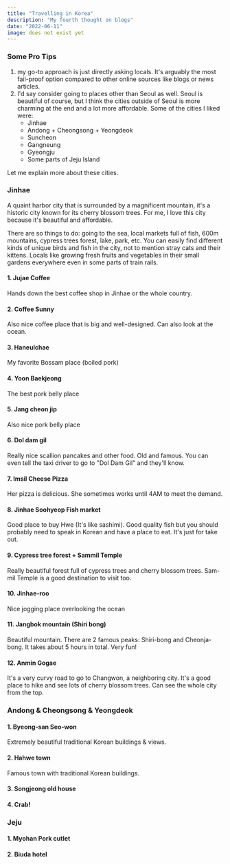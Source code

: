 ```yaml
---
title: "Travelling in Korea"
description: "My fourth thought on blogs"
date: "2022-06-11"
image: does not exist yet
---
```


### Some Pro Tips
1. my go-to approach is just directly asking locals. It's arguably the most fail-proof option compared to other online sources like blogs or news articles.
2. I'd say consider going to places other than Seoul as well. Seoul is beautiful of course, but I think the cities outside of Seoul is more charming at the end and a lot more affordable. Some of the cities I liked were:
    - Jinhae
    - Andong + Cheongsong + Yeongdeok
    - Suncheon
    - Gangneung
    - Gyeongju  
    - Some parts of Jeju Island
    
Let me explain more about these cities.

### Jinhae
A quaint harbor city that is surrounded by a magnificent mountain, it's a historic city known for its cherry blossom trees. For me, I love this city because it's beautiful and affordable.

There are so things to do: going to the sea, local markets full of fish, 600m mountains, cypress trees forest, lake, park, etc. You can easily find different kinds of unique birds and fish in the city, not to mention  stray cats and their kittens. Locals like growing fresh fruits and vegetables in their small gardens everywhere even in some parts of train rails. 

#### 1. Jujae Coffee
Hands down the best coffee shop in Jinhae or the whole country.

#### 2. Coffee Sunny
Also nice coffee place that is big and well-designed. Can also look at the ocean.

#### 3. Haneulchae
My favorite Bossam place (boiled pork)

#### 4. Yoon Baekjeong
The best pork belly place

#### 5. Jang cheon jip
Also nice pork belly place

#### 6. Dol dam gil
Really nice scallion pancakes and other food. Old and famous. You can even tell the taxi driver to go to "Dol Dam Gil" and they'll know.

#### 7. Imsil Cheese Pizza
Her pizza is delicious. She sometimes works until 4AM to meet the demand.

#### 8. Jinhae Soohyeop Fish market
Good place to buy Hwe (It's like sashimi). Good quality fish but you should probably need to speak in Korean and have a place to eat. It's just for take out.

#### 9. Cypress tree forest + Sammil Temple
Really beautiful forest full of cypress trees and cherry blossom trees. Sam-mil Temple is a good destination to visit too.

#### 10. Jinhae-roo
Nice jogging place overlooking the ocean

#### 11. Jangbok mountain (Shiri bong)
Beautiful mountain. There are 2 famous peaks: Shiri-bong and Cheonja-bong. It takes about 5 hours in total. Very fun!

#### 12. Anmin Gogae
It's a very curvy road to go to Changwon, a neighboring city. It's a good place to hike and see lots of cherry blossom trees. Can see the whole city from the top.

### Andong & Cheongsong & Yeongdeok

#### 1. Byeong-san Seo-won
Extremely beautiful traditional Korean buildings & views.

#### 2. Hahwe town
Famous town with traditional Korean buildings.

#### 3. Songjeong old house

#### 4. Crab!

### Jeju

#### 1. Myohan Pork cutlet

#### 2. Biuda hotel
